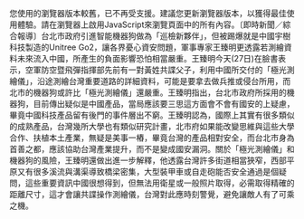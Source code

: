 您使用的瀏覽器版本較舊，已不再受支援。建議您更新瀏覽器版本，以獲得最佳使用體驗。請在瀏覽器上啟用JavaScript來瀏覽頁面中的所有內容。〔即時新聞／綜合報導〕台北市政府引進智能機器狗做為「巡檢新夥伴」，但被踢爆就是中國宇樹科技製造的Unitree Go2，讓各界憂心資安問題，軍事專家王臻明更透露若測繪資料未來流入中國，所產生的負面影響恐怕相當嚴重。王臻明今天(27日)在臉書表示，空軍防空暨飛彈指揮部先前有一對黃姓共諜父子，利用中國所交付的「極光測繪儀」，沿途測繪台灣重要道路的詳細資料，可能是要拿去做兵推或侵台所用，而北市的機器狗或許比「極光測繪儀」還嚴重。王臻明指出，台北市政府所採用的機器狗，目前傳出疑似是中國產品，當局應該要三思這方面會不會有國安的上疑慮，畢竟中國科技產品留有後門的事件層出不窮。王臻明認為，國際上其實有很多類似的成熟產品，台灣幾所大學也有類似研究計畫，北市府如果能改變思維與這些大學合作、扶植本土產業，無疑是美事一樁，畢竟台灣的產品相對安全，而台北市身為首善之都，應該協助台灣產業提升，而不是變成國安漏洞。關於「極光測繪儀」和機器狗的風險，王臻明還做出進一步解釋，他透露台灣許多街道相當狹窄，西部平原又有很多溪流與溝渠導致橋梁密集，大型裝甲車或自走砲能否安全通過是個疑問，這些重要資訊中國很想得到，但無法用衛星或一般照片取得，必需取得精確的距離尺寸，這才會讓共諜操作測繪儀，台灣對此應時刻警覺，避免讓敵人有了可乘之機。